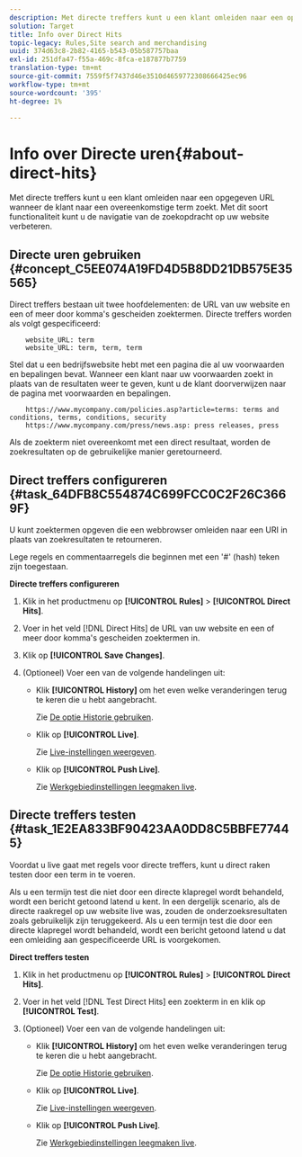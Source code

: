 ```yaml
---
description: Met directe treffers kunt u een klant omleiden naar een opgegeven URL wanneer de klant naar een overeenkomstige term zoekt. Met dit soort functionaliteit kunt u de navigatie van de zoekopdracht op uw website verbeteren.
solution: Target
title: Info over Direct Hits
topic-legacy: Rules,Site search and merchandising
uuid: 374d63c8-2b82-4165-b543-05b587757baa
exl-id: 251dfa47-f55a-469c-8fca-e187877b7759
translation-type: tm+mt
source-git-commit: 7559f5f7437d46e3510d4659772308666425ec96
workflow-type: tm+mt
source-wordcount: '395'
ht-degree: 1%

---
```


# Info over Directe uren{#about-direct-hits}

Met directe treffers kunt u een klant omleiden naar een opgegeven URL wanneer de klant naar een overeenkomstige term zoekt. Met dit soort functionaliteit kunt u de navigatie van de zoekopdracht op uw website verbeteren.

## Directe uren gebruiken {#concept_C5EE074A19FD4D5B8DD21DB575E35565}

Direct treffers bestaan uit twee hoofdelementen: de URL van uw website en een of meer door komma&#39;s gescheiden zoektermen. Directe treffers worden als volgt gespecificeerd:

```
    website_URL: term
    website_URL: term, term, term
```

Stel dat u een bedrijfswebsite hebt met een pagina die al uw voorwaarden en bepalingen bevat. Wanneer een klant naar uw voorwaarden zoekt in plaats van de resultaten weer te geven, kunt u de klant doorverwijzen naar de pagina met voorwaarden en bepalingen.

```
    https://www.mycompany.com/policies.asp?article=terms: terms and conditions, terms, conditions, security
    https://www.mycompany.com/press/news.asp: press releases, press
```

Als de zoekterm niet overeenkomt met een direct resultaat, worden de zoekresultaten op de gebruikelijke manier geretourneerd.

## Direct treffers configureren {#task_64DFB8C554874C699FCC0C2F26C3669F}

U kunt zoektermen opgeven die een webbrowser omleiden naar een URI in plaats van zoekresultaten te retourneren.

<!-- 

t_configuring_direct_hits.xml

 -->

Lege regels en commentaarregels die beginnen met een &#39;#&#39; (hash) teken zijn toegestaan.

**Directe treffers configureren**

1. Klik in het productmenu op **[!UICONTROL Rules]** > **[!UICONTROL Direct Hits]**.
1. Voer in het veld [!DNL Direct Hits] de URL van uw website en een of meer door komma&#39;s gescheiden zoektermen in.
1. Klik op **[!UICONTROL Save Changes]**.
1. (Optioneel) Voer een van de volgende handelingen uit:

   * Klik **[!UICONTROL History]** om het even welke veranderingen terug te keren die u hebt aangebracht.

      Zie [De optie Historie gebruiken](../t-using-the-history-option.md#task_70DD3F87A67242BBBD2CB27156F43002).

   * Klik op **[!UICONTROL Live]**.

      Zie [Live-instellingen weergeven](../c-about-staging.md#task_401A0EBDB5DB4D4CA933CBA7BECDC10F).

   * Klik op **[!UICONTROL Push Live]**.

      Zie [Werkgebiedinstellingen leegmaken live](../c-about-staging.md#task_44306783B4C0408AAA58B471DAF2D9A4).

## Directe treffers testen {#task_1E2EA833BF90423AA0DD8C5BBFE77445}

Voordat u live gaat met regels voor directe treffers, kunt u direct raken testen door een term in te voeren.

<!-- 

t_testing_direct_hits.xml

 -->

Als u een termijn test die niet door een directe klapregel wordt behandeld, wordt een bericht getoond latend u kent. In een dergelijk scenario, als de directe raakregel op uw website live was, zouden de onderzoeksresultaten zoals gebruikelijk zijn teruggekeerd. Als u een termijn test die door een directe klapregel wordt behandeld, wordt een bericht getoond latend u dat een omleiding aan gespecificeerde URL is voorgekomen.

**Direct treffers testen**

1. Klik in het productmenu op **[!UICONTROL Rules]** > **[!UICONTROL Direct Hits]**.
1. Voer in het veld [!DNL Test Direct Hits] een zoekterm in en klik op **[!UICONTROL Test]**.
1. (Optioneel) Voer een van de volgende handelingen uit:

   * Klik **[!UICONTROL History]** om het even welke veranderingen terug te keren die u hebt aangebracht.

      Zie [De optie Historie gebruiken](../t-using-the-history-option.md#task_70DD3F87A67242BBBD2CB27156F43002).

   * Klik op **[!UICONTROL Live]**.

      Zie [Live-instellingen weergeven](../c-about-staging.md#task_401A0EBDB5DB4D4CA933CBA7BECDC10F).

   * Klik op **[!UICONTROL Push Live]**.

      Zie [Werkgebiedinstellingen leegmaken live](../c-about-staging.md#task_44306783B4C0408AAA58B471DAF2D9A4).
